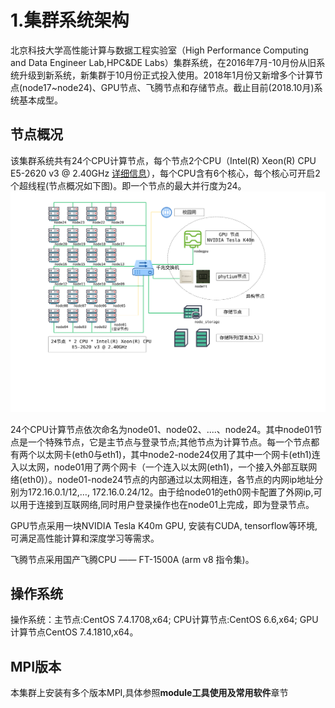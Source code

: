 # 1.集群系统架构
北京科技大学高性能计算与数据工程实验室（High Performance Computing and Data Engineer Lab,HPC&DE Labs）集群系统，在2016年7月-10月份从旧系统升级到新系统，新集群于10月份正式投入使用。2018年1月份又新增多个计算节点(node17~node24)、GPU节点、飞腾节点和存储节点。截止目前(2018.10月)系统基本成型。  
## 节点概况
该集群系统共有24个CPU计算节点，每个节点2个CPU（Intel(R) Xeon(R) CPU E5-2620 v3 @ 2.40GHz [详细信息](http://www.intel.cn/content/www/cn/zh/products/processors/xeon/e5-processors/e5-2620-v3.html)），每个CPU含有6个核心，每个核心可开启2个超线程(节点概况如下图)。即一个节点的最大并行度为24。
![节点概况](../static/assets/clusters_arch.svg)

24个CPU计算节点依次命名为node01、node02、....、node24。其中node01节点是一个特殊节点，它是主节点与登录节点;其他节点为计算节点。每一个节点都有两个以太网卡(eth0与eth1)，其中node2-node24仅用了其中一个网卡(eth1)连入以太网，node01用了两个网卡（一个连入以太网(eth1)，一个接入外部互联网络(eth0)）。node01-node24节点的内部通过以太网相连，各节点的内网ip地址分别为172.16.0.1/12,…, 172.16.0.24/12。由于给node01的eth0网卡配置了外网ip,可以用于连接到互联网络,同时用户登录操作也在node01上完成，即为登录节点。  

GPU节点采用一块NVIDIA Tesla K40m GPU, 安装有CUDA, tensorflow等环境, 可满足高性能计算和深度学习等需求。

飞腾节点采用国产飞腾CPU —— FT-1500A (arm v8 指令集)。

## 操作系统
操作系统：主节点:CentOS 7.4.1708,x64; CPU计算节点:CentOS 6.6,x64; GPU计算节点CentOS 7.4.1810,x64。

## MPI版本
本集群上安装有多个版本MPI,具体参照**module工具使用及常用软件**章节